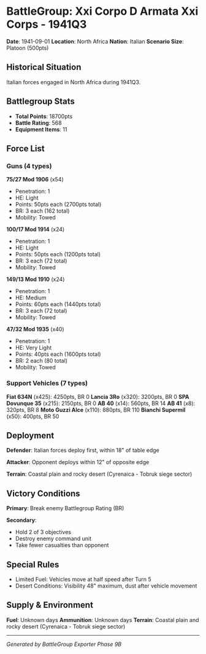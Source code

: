 # BattleGroup: Xxi Corpo D Armata Xxi Corps - 1941Q3

**Date**: 1941-09-01
**Location**: North Africa
**Nation**: Italian
**Scenario Size**: Platoon (500pts)

## Historical Situation

Italian forces engaged in North Africa during 1941Q3.

## Battlegroup Stats

- **Total Points**: 18700pts
- **Battle Rating**: 568
- **Equipment Items**: 11

## Force List

### Guns (4 types)

**75/27 Mod 1906** (x54)
- Penetration: 1
- HE: Light
- Points: 50pts each (2700pts total)
- BR: 3 each (162 total)
- Mobility: Towed

**100/17 Mod 1914** (x24)
- Penetration: 1
- HE: Light
- Points: 50pts each (1200pts total)
- BR: 3 each (72 total)
- Mobility: Towed

**149/13 Mod 1910** (x24)
- Penetration: 1
- HE: Medium
- Points: 60pts each (1440pts total)
- BR: 3 each (72 total)
- Mobility: Towed

**47/32 Mod 1935** (x40)
- Penetration: 1
- HE: Very Light
- Points: 40pts each (1600pts total)
- BR: 2 each (80 total)
- Mobility: Towed

### Support Vehicles (7 types)

**Fiat 634N** (x425): 4250pts, BR 0
**Lancia 3Ro** (x320): 3200pts, BR 0
**SPA Dovunque 35** (x215): 2150pts, BR 0
**AB 40** (x14): 560pts, BR 14
**AB 41** (x8): 320pts, BR 8
**Moto Guzzi Alce** (x110): 880pts, BR 110
**Bianchi Supermil** (x50): 400pts, BR 50

## Deployment

**Defender**: Italian forces deploy first, within 18" of table edge

**Attacker**: Opponent deploys within 12" of opposite edge

**Terrain**: Coastal plain and rocky desert (Cyrenaica - Tobruk siege sector)

## Victory Conditions

**Primary**: Break enemy Battlegroup Rating (BR)

**Secondary**:
- Hold 2 of 3 objectives
- Destroy enemy command unit
- Take fewer casualties than opponent

## Special Rules

- Limited Fuel: Vehicles move at half speed after Turn 5
- Desert Conditions: Visibility 48" maximum, dust after vehicle movement

## Supply & Environment

**Fuel**: Unknown days
**Ammunition**: Unknown days
**Terrain**: Coastal plain and rocky desert (Cyrenaica - Tobruk siege sector)

---

*Generated by BattleGroup Exporter Phase 9B*
